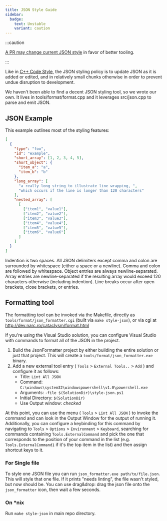 ```yaml
---
title: JSON Style Guide
sidebar:
  badge:
    text: Unstable
    variant: caution
---
```


:::caution

[A PR may change current JSON style](https://github.com/cataclysmbnteam/Cataclysm-BN/pull/3118) in
favor of better tooling.

:::

Like in [C++ Code Style](../../dev/explanation/code_style), the JSON styling policy is to update JSON as it is added or
edited, and in relatively small chunks otherwise in order to prevent undue disruption to
development.

We haven't been able to find a decent JSON styling tool, so we wrote our own. It lives in
tools/format/format.cpp and it leverages src/json.cpp to parse and emit JSON.

## JSON Example

This example outlines most of the styling features:

```json
[
  {
    "type": "foo",
    "id": "example",
    "short_array": [1, 2, 3, 4, 5],
    "short_object": {
      "item_a": "a",
      "item_b": "b"
    },
    "long_array": [
      "a really long string to illustrate line wrapping, ",
      "which occurs if the line is longer than 120 characters"
    ],
    "nested_array": [
      [
        ["item1", "value1"],
        ["item2", "value2"],
        ["item3", "value3"],
        ["item4", "value4"],
        ["item5", "value5"],
        ["item6", "value6"]
      ]
    ]
  }
]
```

Indention is two spaces. All JSON delimiters except comma and colon are surrounded by whitespace
(either a space or a newline). Comma and colon are followed by whitespace. Object entries are always
newline-separated. Array entries are newline-separated if the resulting array would exceed 120
characters otherwise (including indention). Line breaks occur after open brackets, close brackets,
or entries.

## Formatting tool

The formatting tool can be invoked via the Makefile, directly as `tools/format/json_formatter.cgi`
(built via `make style-json`), or via cgi at http://dev.narc.ro/cataclysm/format.html

If you're using the Visual Studio solution, you can configure Visual Studio with commands to format
all of the JSON in the project.

1. Build the JsonFormatter project by either building the entire solution or just that project. This
   will create a `tools/format/json_formatter.exe` binary.
2. Add a new external tool entry ( `Tools` > `External Tools..` > `Add` ) and configure it as
   follows:
   - Title: `Lint All JSON`
   - Command: `C:\windows\system32\windowspowershell\v1.0\powershell.exe`
   - Arguments: `-file $(SolutionDir)\style-json.ps1`
   - Initial Directory: `$(SolutionDir)`
   - Use Output window: _checked_

At this point, you can use the menu ( `Tools` > `Lint All JSON` ) to invoke the command and can look
in the Output Window for the output of running it. Additionally, you can configure a keybinding for
this command by navigating to `Tools` > `Options` > `Environment` > `Keyboard`, searching for
commands containing `Tools.ExternalCommand` and pick the one that corresponds to the position of
your command in the list (e.g. `Tools.ExternalCommand1` if it's the top item in the list) and then
assign shortcut keys to it.

### For Single file

To style one JSON file you can run `json_formatter.exe path/to/file.json`. This will style that one
file. If it prints "needs linting", the file wasn't styled, but now should be. You can use
drag&drop: drag the json file onto the `json_formatter` icon, then wait a few seconds.

### On *nix

Run `make style-json` in main repo directory.
